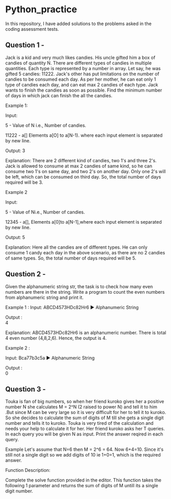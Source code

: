 # Python_practice
In this repository, I have added solutions to the problems asked in the coding assessment tests.

## Question 1 -

Jack is a kid and very much likes candies. His uncle gifted him a box of candies of quantity N. There are different types of candies in multiple quantities. Each type is represented by a number in array. Let say, he was gifted 5 candies: 11222. Jack's other has put limitations on the number of candies to be consumed each day. As per her mother, he can eat only 1 type of candies each day, and can eat max 2 candies of each type. Jack wants to finish the candies as soon as possible. Find the minimum number of days in which jack can finish the all the candies.

Example 1:

Input:

5 - Value of N i.e., Number of candies.

11222 - a[] Elements a[O] to a[N-1). where each input element is separated by new line.

Output:  3

Explanation:
There are 2 different kind of candies, two 1's and three 2's. Jack is allowed to consume at max 2 candies of same kind, so he can consume two 1's on same day, and two 2's on another day. Only one 2's will be left, which can be consumed on third day. So, the total number of days required will be 3.

Example 2

Input:

5 - Value of Ni.e., Number of candies.

12345 - a[], Elements a[0]to a[N-1],where each input element is separated by new line.

Output: 5

Explanation:
Here all the candies are of different types. He can only consume 1 candy each day in the above scenario, as there are no 2 candies of same types. So, the total number of days required will be 5.


## Question 2 - 

Given the alphanumeric string str, the task is to check how many even numbers are there in the string. Write a program to count the even numbers from alphanumeric string and print it.

Example 1 :
Input:
ABCD4573HDc82Hr6 ► Alphanumeric String

Output :  
4

Explanation: ABCD4573HDc82Hr6 is an alphanumeric number. There is total 4 even number (4,8,2,6). Hence, the output is 4.

Example 2 :

Input:
Bca77b3c5a ► Alphanumeric String

Output :  
0

## Question 3 -

Touka is fan of big numbers, so when her friend kuroko gives her a positive number N she calculates M = 2^N (2 raised to power N) and tell it to him .But since M can be very large so it is very difficult for her to tell it to kuroko. So she decides to calculate the sum of digits of M till she gets a single digit number and tells it to kuroko.
Touka is very tired of the calculation and needs your help to calculate it for her. Her friend kuroko asks her T queries. In each query you will be given N as input. Print the answer reqired in each query.

Example
Let's assume that N=6 then M = 2^6 = 64. Now 6+4=10. Since it's still not a single digit so we add digits of 10 ie 1+0=1, which is the required answer.

Function Description:

Complete the solve function provided in the editor. This function takes the following 1 parameter and returns the sum of digits of M untill its a single digit number.

